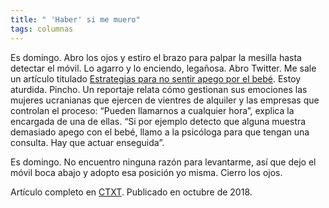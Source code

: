 ```yaml
---
title: " 'Haber' si me muero"
tags: columnas
---
```

Es domingo. Abro los ojos y estiro el brazo para palpar la mesilla hasta detectar el móvil. Lo agarro y lo enciendo, legañosa. Abro Twitter. Me sale un artículo titulado [Estrategias para no sentir apego por el bebé](https://elpais.com/sociedad/2018/09/22/actualidad/1537642197_642629.html). Estoy aturdida. Pincho. Un reportaje relata cómo gestionan sus emociones las mujeres ucranianas que ejercen de vientres de alquiler y las empresas que controlan el proceso: “Pueden llamarnos a cualquier hora”, explica la encargada de una de ellas. “Si por ejemplo detecto que alguna muestra demasiado apego con el bebé, llamo a la psicóloga para que tengan una consulta. Hay que actuar enseguida”.

Es domingo. No encuentro ninguna razón para levantarme, así que dejo el móvil boca abajo y adopto esa posición yo misma. Cierro los ojos.

Artículo completo en [CTXT](https://ctxt.es/es/20181003/Firmas/22079/femilenial-elena-de-sus-noche-madrile%C3%B1a-c-tangana.htm). Publicado en octubre de 2018.
